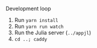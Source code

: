 Development loop

1. Run `yarn install`
2. Run `yarn run watch`
3. Run the Julia server (`../appjl`)
4. `cd ..; caddy`

